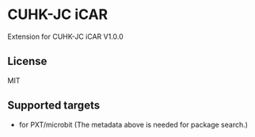 # CUHK-JC iCAR

Extension for CUHK-JC iCAR V1.0.0

## License

MIT

## Supported targets

* for PXT/microbit
(The metadata above is needed for package search.)
